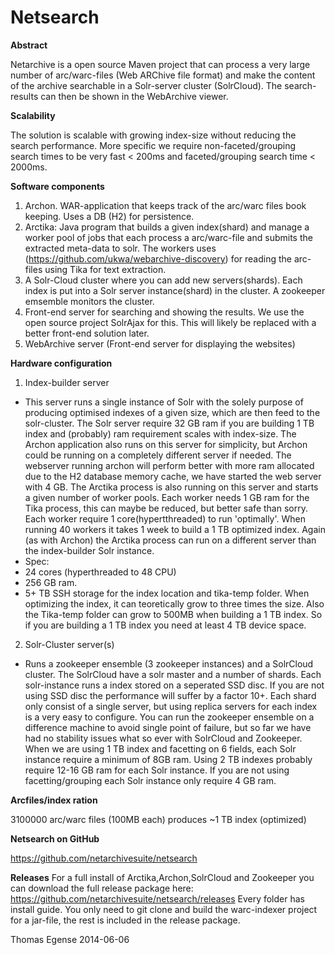 Netsearch
==========

**Abstract**

Netarchive is a open source Maven project that can process a very large number of arc/warc-files (Web ARChive file format) and make the content of the archive
searchable in a Solr-server cluster (SolrCloud). The search-results can then be shown in the WebArchive viewer.

**Scalability**

The solution is scalable with growing index-size without reducing the search performance. More specific we require non-faceted/grouping search times to be very fast &lt; 200ms
and faceted/grouping search time &lt; 2000ms.

**Software components**

1. Archon. WAR-application that keeps track of the arc/warc files book keeping. Uses a DB (H2) for persistence.
2. Arctika: Java program that builds a given index(shard) and manage a worker pool of jobs that each process a arc/warc-file and submits the extracted meta-data to solr. The workers uses (https://github.com/ukwa/webarchive-discovery) for reading the arc-files using Tika for text extraction.
3. A Solr-Cloud cluster where you can add new servers(shards). Each index is put into a Solr server instance(shard) in the cluster.  A zookeeper emsemble monitors the cluster.
4. Front-end server for searching and showing the results. We use the open source project SolrAjax for this. This will likely be replaced with a better front-end solution later.
5. WebArchive server (Front-end server for displaying the websites)

**Hardware configuration**

1. Index-builder server
  * This server runs a single instance of Solr with the solely purpose of producing optimised indexes of a given size, which are then feed to the solr-cluster. The Solr server require 32 GB ram if you are building 1 TB index and (probably) ram requirement scales with index-size. The Archon application also runs on this server for simplicity, but Archon could be running on a completely different server if needed. The webserver running archon will perform better with more ram allocated due to the H2 database memory cache, we have started the web server with 4 GB. The Arctika process is also running on this server and starts a given number of worker pools.  Each worker needs 1 GB ram for the Tika process, this can maybe be reduced, but better safe than sorry. Each worker require 1 core(hypertthreaded) to run 'optimally'. When running 40 workers it takes 1 week to build  a 1 TB  optimized index. Again (as with Archon) the Arctika process can run on a different server than the index-builder Solr instance. 
  * Spec:
  * 24 cores (hyperthreaded to 48 CPU)
  * 256 GB ram. 
  * 5+ TB SSH storage for the index location and tika-temp folder. When optimizing the index, it can teoretically grow to three times the size.  Also the Tika-temp folder can grow to 500MB when building a 1 TB index. So if you are building a 1 TB index you need at least 4 TB device space.

2. Solr-Cluster server(s)
 * Runs a zookeeper ensemble (3 zookeeper instances) and a SolrCloud cluster. The SolrCloud have a solr master and a number of shards. Each solr-instance runs a index stored on a seperated SSD disc.
If you are not using SSD disc the performance will suffer by a factor 10+. Each shard only consist of a single server, but using replica servers for each index is a very easy to configure. 
You can run the zookeeper  ensemble on a difference machine to avoid single point of failure, but so far we have had no stability issues what so ever with SolrCloud and Zookeeper.
When we are using 1 TB index and facetting on 6 fields, each Solr instance require a minimum of 8GB ram. Using 2 TB indexes probably require 12-16 GB ram for each Solr instance.
If you are not using facetting/grouping each Solr instance only require 4 GB ram.


**Arcfiles/index ration**

3100000 arc/warc files (100MB each) produces ~1 TB index (optimized)


**Netsearch on GitHub**

https://github.com/netarchivesuite/netsearch

**Releases**
For a full install of Arctika,Archon,SolrCloud and Zookeeper you can download the full release package here:
https://github.com/netarchivesuite/netsearch/releases 
Every folder has install guide. You only need to git clone and build the warc-indexer project for a jar-file, the rest
is included in the release package.

Thomas Egense
2014-06-06



